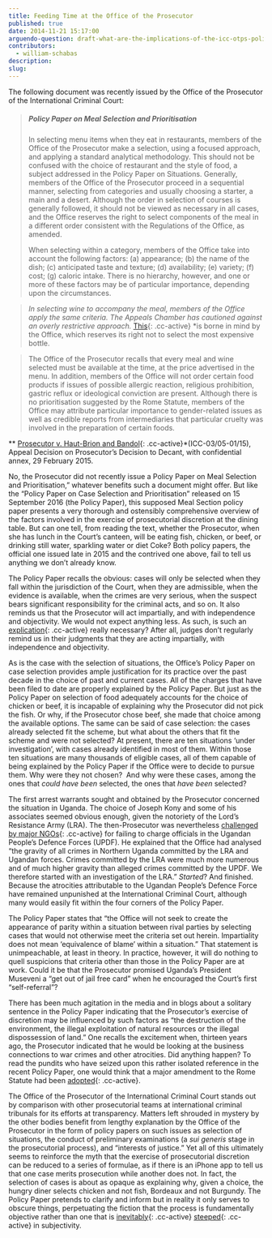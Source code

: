 ```yaml
---
title: Feeding Time at the Office of the Prosecutor
published: true
date: 2014-11-21 15:17:00
arguendo-question: draft-what-are-the-implications-of-the-icc-otps-policy-paper-on-case-selection-and-prioritisation-2016
contributors:
  - william-schabas
description:
slug:
---
```



The following document was recently issued by the Office of the Prosecutor of the International Criminal Court:

> ##### Policy Paper on Meal Selection and Prioritisation
>
> In selecting menu items when they eat in restaurants, members of the Office of the Prosecutor make a selection, using a focused approach, and applying a standard analytical methodology. This should not be confused with the choice of restaurant and the style of food, a subject addressed in the Policy Paper on Situations. Generally, members of the Office of the Prosecutor proceed in a sequential manner, selecting from categories and usually choosing a starter, a main and a desert. Although the order in selection of courses is generally followed, it should not be viewed as necessary in all cases, and the Office reserves the right to select components of the meal in a different order consistent with the Regulations of the Office, as amended.
>
>
> When selecting within a category, members of the Office take into account the following factors: (a) appearance; (b) the name of the dish; (c) anticipated taste and texture; (d) availability; (e) variety; (f) cost; (g) caloric intake. There is no hierarchy, however, and one or more of these factors may be of particular importance, depending upon the circumstances.

> *In selecting wine to accompany the meal, members of the Office apply the same criteria. The Appeals Chamber has cautioned against an overly restrictive approach.<sup>*</sup> [This](){: .cc-active}&nbsp;*is borne in mind by the Office, which reserves its right not to select the most expensive bottle.

> The Office of the Prosecutor recalls that every meal and wine selected must be available at the time, at the price advertised in the menu. In addition, members of the Office will not order certain food products if issues of possible allergic reaction, religious prohibition, gastric reflux or ideological conviction are present. Although there is no prioritisation suggested by the Rome Statute, members of the Office may attribute particular importance to gender-related issues as well as credible reports from intermediaries that particular cruelty was involved in the preparation of certain foods.

*<sup>*</sup>*\* [Prosecutor v. Haut-Brion and Bandol](){: .cc-active}\*(ICC-03/05-01/15), Appeal Decision on Prosecutor’s Decision to Decant, with confidential annex, 29 February 2015.

No, the Prosecutor did not recently issue a Policy Paper on Meal Selection and Prioritisation,” whatever benefits such a document might offer. But like the “Policy Paper on Case Selection and Prioritisation” released on 15 September 2016 (the Policy Paper), this supposed Meal Section policy paper presents a very thorough and ostensibly comprehensive overview of the factors involved in the exercise of prosecutorial discretion at the dining table. But can one tell, from reading the text, whether the Prosecutor, when she has lunch in the Court’s canteen, will be eating fish, chicken, or beef, or drinking still water, sparkling water or diet Coke? Both policy papers, the official one issued late in 2015 and the contrived one above, fail to tell us anything we don’t already know.

The Policy Paper recalls the obvious: cases will only be selected when they fall within the jurisdiction of the Court, when they are admissible, when the evidence is available, when the crimes are very serious, when the suspect bears significant responsibility for the criminal acts, and so on. It also reminds us that the Prosecutor will act impartially, and with independence and objectivity. We would not expect anything less. As such, is such an [explication](){: .cc-active}&nbsp;really necessary? After all, judges don’t regularly remind us in their judgments that they are acting impartially, with independence and objectivity.

As is the case with the selection of situations, the Office’s Policy Paper on case selection provides ample justification for its practice over the past decade in the choice of past and current cases. All of the charges that have been filed to date are properly explained by the Policy Paper. But just as the Policy Paper on selection of food adequately accounts for the choice of chicken or beef, it is incapable of explaining why the Prosecutor did not pick the fish. Or why, if the Prosecutor chose beef, she made that choice among the available options. The same can be said of case selection: the cases already selected fit the scheme, but what about the others that fit the scheme and were not selected? At present, there are ten situations ‘under investigation’, with cases already identified in most of them. Within those ten situations are many thousands of eligible cases, all of them capable of being explained by the Policy Paper if the Office were to decide to pursue them. Why were they not chosen?&nbsp; And why were these cases, among the ones that *could have been* selected, the ones that *have been* selected?

The first arrest warrants sought and obtained by the Prosecutor concerned the situation in Uganda. The choice of Joseph Kony and some of his associates seemed obvious enough, given the notoriety of the Lord’s Resistance Army (LRA). The then-Prosecutor was nevertheless [challenged by major NGOs](){: .cc-active}&nbsp;for failing to charge officials in the Ugandan People’s Defence Forces (UPDF). He explained that the Office had analysed “the gravity of all crimes in Northern Uganda committed by the LRA and Ugandan forces. Crimes committed by the LRA were much more numerous and of much higher gravity than alleged crimes committed by the UPDF. We therefore started with an investigation of the LRA.”&nbsp;*Started*? And finished. Because the atrocities attributable to the Ugandan People’s Defence Force have remained unpunished at the International Criminal Court, although many would easily fit within the four corners of the Policy Paper.

The Policy Paper states that “the Office will not seek to create the appearance of parity within a situation between rival parties by selecting cases that would not otherwise meet the criteria set out herein. Impartiality does not mean ‘equivalence of blame’ within a situation.” That statement is unimpeachable, at least in theory. In practice, however, it will do nothing to quell suspicions that criteria other than those in the Policy Paper are at work. Could it be that the Prosecutor promised Uganda’s President Museveni a “get out of jail free card” when he encouraged the Court’s first “self-referral”?

There has been much agitation in the media and in blogs about a solitary sentence in the Policy Paper indicating that the Prosecutor’s exercise of discretion may be influenced by such factors as “the destruction of the environment, the illegal exploitation of natural resources or the illegal dispossession of land.” One recalls the excitement when, thirteen years ago, the Prosecutor indicated that he would be looking at the business connections to war crimes and other atrocities. Did anything happen? To read the pundits who have seized upon this rather isolated reference in the recent Policy Paper, one would think that a major amendment to the Rome Statute had been [adopted](){: .cc-active}.

The Office of the Prosecutor of the International Criminal Court stands out by comparison with other prosecutorial teams at international criminal tribunals for its efforts at transparency. Matters left shrouded in mystery by the other bodies benefit from lengthy explanation by the Office of the Prosecutor in the form of policy papers on such issues as selection of situations, the conduct of preliminary examinations (a *sui generis* stage in the prosecutorial process), and “interests of justice.” Yet all of this ultimately seems to reinforce the myth that the exercise of prosecutorial discretion can be reduced to a series of formulae, as if there is an iPhone app to tell us that one case merits prosecution while another does not. In fact, the selection of cases is about as opaque as explaining why, given a choice, the hungry diner selects chicken and not fish, Bordeaux and not Burgundy. The Policy Paper pretends to clarify and inform but in reality it only serves to obscure things, perpetuating the fiction that the process is fundamentally objective rather than one that is [inevitably](){: .cc-active}&nbsp;[steeped](){: .cc-active}&nbsp;in subjectivity.